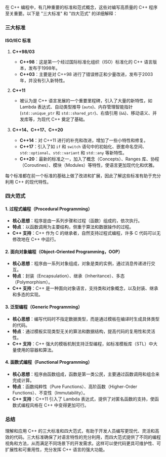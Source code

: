 在 C++ 编程中，有几种重要的标准和范式概念，这些对编写高质量的 C++ 程序至关重要。以下是 "三大标准" 和 "四大范式" 的详细解释：

### 三大标准

#### ISO/IEC 标准

1. **C++98/03**

   - **C++98**：这是第一个经过国际标准化组织（ISO）标准化的 C++ 语言版本，发布于1998年。
   - **C++03**：主要是对 C++98 进行了错误修正和少量改进，发布于2003年，并没有引入新特性。

2. **C++11**

   - 被认为是 C++ 语言发展的一个重要里程碑，引入了大量的新特性，如 Lambda 表达式、自动类型推导 (`auto`)、内存管理智能指针 (`std::unique_ptr` 和 `std::shared_ptr`)、右值引用 (`&&`)、移动语义、并发库等，为现代 C++ 奠定了基础。

3. **C++14、C++17、C++20**

   - **C++14**：对 C++11 进行的补充和改进，增加了一些小特性和修复。
   - **C++17**：引入了如 `if` 和 `switch` 语句中的初始化、嵌套命名空间、`std::optional`、`std::variant` 和 `std::any` 等新特性。
   - **C++20**：最新的标准之一，加入了概念（Concepts）、Ranges 库、协程（Coroutines）、模块（Modules）等特性，使语言更加现代化和优雅。

每个标准都在前一个标准的基础上做了改进和扩展，因此了解这些标准有助于充分利用 C++ 的现代特性。

### 四大范式

#### 1. **过程式编程（Procedural Programming）**

- **核心思想**：程序是由一系列步骤和过程（函数）组成的，依次执行。
- **特点**：以函数调用为主要结构，侧重于算法和数据操作的过程。
- **C++ 支持**：C++ 作为 C 的继承者，自然支持过程式编程，许多 C 代码可以无修改地在 C++ 中运行。

#### 2. **面向对象编程（Object-Oriented Programming，OOP）**

- **核心思想**：程序由一系列对象组成，对象是类的实例，通过消息传递进行交互。
- **特点**：封装（Encapsulation）、继承（Inheritance）、多态（Polymorphism）。
- **C++ 支持**：C++ 是一种面向对象语言，支持类和对象概念，以及封装、继承和多态的实现。

#### 3. **泛型编程（Generic Programming）**

- **核心思想**：编写代码时不指定数据类型，而是通过模板在编译时生成具体类型的代码。
- **特点**：通过模板实现类型无关的算法和数据结构，提高代码的复用性和灵活性。
- **C++ 支持**：C++ 强大的模板机制支持泛型编程，如标准模板库（STL）中大量使用的容器和算法。

#### 4. **函数式编程（Functional Programming）**

- **核心思想**：程序由函数组成，函数是第一类公民，主要通过函数调用和组合来完成计算。
- **特点**：函数纯粹性（Pure Functions）、高阶函数（Higher-Order Functions）、不变性（Immutability）。
- **C++ 支持**：C++11 引入了 Lambda 表达式，提供了对匿名函数的支持，使函数式编程风格在 C++ 中变得更加可行。

### 总结

理解和应用 C++ 的三大标准和四大范式，有助于开发人员编写更现代、灵活和高效的代码。三大标准确保了对语言特性的充分利用，而四大范式提供了不同的编程视角和方法，从而满足不同场景下的开发需求。这样可以使代码更具可维护性、可扩展性和可重用性，充分发挥 C++ 语言的强大功能。